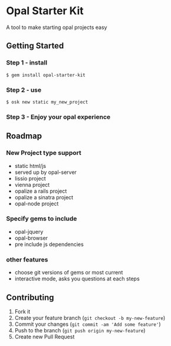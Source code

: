 # Opal Starter Kit

A tool to make starting opal projects easy

## Getting Started

### Step 1 - install
    $ gem install opal-starter-kit
### Step 2 - use
    $ osk new static my_new_project
### Step 3 - Enjoy your opal experience

## Roadmap

### New Project type support
* static html/js
* served up by opal-server
* lissio project
* vienna project
* opalize a rails project
* opalize a sinatra project
* opal-node project

### Specify gems to include
* opal-jquery
* opal-browser
* pre include js dependencies

### other features
* choose git versions of gems or most current
* interactive mode, asks you questions at each steps



## Contributing

1. Fork it
2. Create your feature branch (`git checkout -b my-new-feature`)
3. Commit your changes (`git commit -am 'Add some feature'`)
4. Push to the branch (`git push origin my-new-feature`)
5. Create new Pull Request
